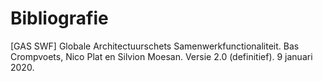 # Bibliografie

[GAS SWF]
	Globale Architectuurschets Samenwerkfunctionaliteit. Bas Crompvoets, Nico Plat en Silvion Moesan. Versie 2.0 (definitief). 9 januari 2020.
